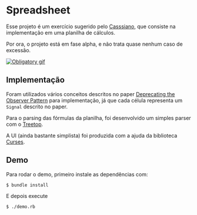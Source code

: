 # Spreadsheet

Esse projeto é um exercício sugerido pelo [Casssiano](https://github.com/cassiano), que consiste na implementação em uma planilha de cálculos.

Por ora, o projeto está em fase alpha, e não trata quase nenhum caso de excessão.

[![Obligatory gif](https://asciinema.org/a/cepbmldmz5oelcwd7fxzq9kq9.png)](https://asciinema.org/a/cepbmldmz5oelcwd7fxzq9kq9)

## Implementação

Foram utilizados vários conceitos descritos no paper [Deprecating the Observer Pattern](http://infoscience.epfl.ch/record/148043/files/DeprecatingObserversTR2010.pdf) para implementação, já que cada célula representa um `Signal` descrito no paper.

Para o parsing das fórmulas da planilha, foi desenvolvido um simples parser com o [Treetop](http://treetop.rubyforge.org/).

A UI (ainda bastante simplista) foi produzida com a ajuda da biblioteca [Curses](https://en.wikipedia.org/wiki/Curses_(programming_library)).

## Demo

Para rodar o demo, primeiro instale as dependências com:

    $ bundle install

E depois execute

    $ ./demo.rb
